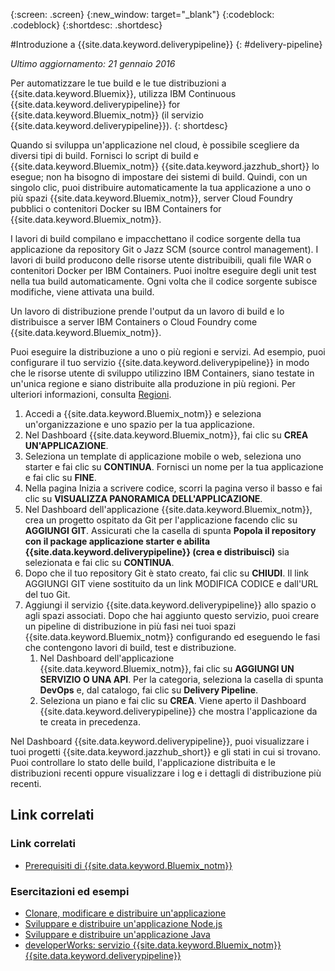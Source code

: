 {:screen: .screen}
{:new_window: target="_blank"}
{:codeblock: .codeblock}
{:shortdesc: .shortdesc}

#Introduzione a {{site.data.keyword.deliverypipeline}} {: #delivery-pipeline}  

*Ultimo aggiornamento: 21 gennaio 2016*

Per automatizzare le tue build e le tue distribuzioni a {{site.data.keyword.Bluemix}}, utilizza IBM Continuous {{site.data.keyword.deliverypipeline}} for {{site.data.keyword.Bluemix_notm}} (il servizio {{site.data.keyword.deliverypipeline}}).
{: shortdesc} 

Quando si sviluppa un'applicazione nel cloud, è possibile scegliere da diversi tipi di build. Fornisci lo script
    di build e {{site.data.keyword.Bluemix_notm}} {{site.data.keyword.jazzhub_short}} lo esegue; non ha bisogno di impostare dei
    sistemi di build. Quindi, con un singolo clic, puoi distribuire automaticamente la tua applicazione a uno o più spazi {{site.data.keyword.Bluemix_notm}}, server Cloud Foundry pubblici o contenitori Docker su IBM Containers for {{site.data.keyword.Bluemix_notm}}.  

I lavori di build compilano e impacchettano il codice sorgente della tua applicazione da repository Git o Jazz SCM (source control management). I lavori di build producono delle risorse utente distribuibili, quali file WAR o contenitori Docker per IBM Containers. Puoi
    inoltre eseguire degli unit test nella tua build automaticamente. Ogni volta che il codice sorgente subisce modifiche,
    viene attivata una build.  

Un lavoro di distribuzione prende l'output da un lavoro di build e lo distribuisce a server IBM Containers o Cloud Foundry come {{site.data.keyword.Bluemix_notm}}.  

Puoi eseguire la distribuzione a uno o più regioni e servizi. Ad esempio, puoi configurare il tuo servizio {{site.data.keyword.deliverypipeline}} in modo che le risorse utente di sviluppo utilizzino IBM Containers, siano testate in un'unica regione e siano distribuite alla produzione in più regioni. Per ulteriori informazioni, consulta [Regioni](../../overview/index.html#ov_intro__reg).

1. Accedi a {{site.data.keyword.Bluemix_notm}}
					e seleziona un'organizzazione e uno spazio per la tua applicazione.
1. Nel Dashboard {{site.data.keyword.Bluemix_notm}}, fai clic su **CREA UN'APPLICAZIONE**.
1. Seleziona un template di applicazione mobile o web, seleziona uno starter e fai clic su
						**CONTINUA**. Fornisci un nome per la tua applicazione e fai clic su
						**FINE**.  
1. Nella pagina Inizia a scrivere codice, scorri la pagina verso il basso e fai clic su **VISUALIZZA PANORAMICA DELL'APPLICAZIONE**.  
1. Nel Dashboard dell'applicazione {{site.data.keyword.Bluemix_notm}}, crea un progetto ospitato da Git per l'applicazione facendo clic su **AGGIUNGI GIT**. Assicurati che la casella di spunta **Popola il repository con il package applicazione starter e abilita {{site.data.keyword.deliverypipeline}} (crea e distribuisci)** sia selezionata e fai clic su **CONTINUA**.   
1. Dopo che il tuo repository Git
					è stato creato, fai clic su **CHIUDI**. Il link AGGIUNGI GIT viene sostituito da un link MODIFICA CODICE e dall'URL del tuo Git.  
1. Aggiungi il servizio {{site.data.keyword.deliverypipeline}}
					allo spazio o agli spazi associati. Dopo che hai aggiunto questo servizio, puoi creare un
     pipeline di distribuzione in più fasi nei tuoi spazi {{site.data.keyword.Bluemix_notm}} configurando
					ed eseguendo le fasi che contengono lavori di build, test e distribuzione.
    1. Nel Dashboard dell'applicazione {{site.data.keyword.Bluemix_notm}}, fai clic su **AGGIUNGI UN SERVIZIO O UNA API**. Per la categoria, seleziona la casella di spunta **DevOps** e, dal catalogo, fai clic su **Delivery Pipeline**.
    2. Seleziona un piano e fai clic su **CREA**. Viene aperto il Dashboard {{site.data.keyword.deliverypipeline}} che mostra l'applicazione da te creata in precedenza.     
  
Nel Dashboard {{site.data.keyword.deliverypipeline}}, puoi visualizzare i tuoi
progetti {{site.data.keyword.jazzhub_short}} e gli stati in cui si trovano. Puoi controllare lo stato delle build, l'applicazione distribuita e le distribuzioni recenti oppure visualizzare i log e i dettagli di
distribuzione più recenti.  

<article class="topic reference nested1" aria-labelledby="d68e338" lang="en-us" id="rellinks">
<h2 class="topictitle2" id="d68e338">Link correlati</h2>
<aside>
<div class="linklist" id="general"><h3 class="linklistlabel">Link correlati</h3>
<ul>
<li><img src="./sout.gif" alt=""><a href="https://developer.ibm.com/bluemix/support/#prereqs" rel="external" title="(Si apre in una nuova scheda o finestra)">Prerequisiti di {{site.data.keyword.Bluemix_notm}}</a></li>
</ul>
</div>

<div class="linklist" id="samples">
<h3 class="linklistlabel">Esercitazioni ed esempi</h3>
<ul>
<li><img src="./sout.gif" alt=""><a href="https://hub.jazz.net/tutorials/devopsweb/" rel="external" title="(Si apre in una nuova scheda o finestra)">Clonare, modificare e distribuire un'applicazione</a></li>
<li><img src="./sout.gif" alt=""><a href="https://hub.jazz.net/tutorials/jazzeditor" rel="external" title="(Si apre in una nuova scheda o finestra)">Sviluppare e distribuire un'applicazione Node.js</a></li>
<li><img src="./sout.gif" alt=""><a href="https://hub.jazz.net/tutorials/jazzeditorjava" rel="external" title="(Si apre in una nuova scheda o finestra)">Sviluppare e distribuire un'applicazione Java</a></li>
<li><img src="./sout.gif" alt=""><a href="http://www.ibm.com/developerworks/topics/delivery%20pipeline%20service" rel="external" title="(Si apre in una nuova scheda o finestra)">developerWorks: servizio {{site.data.keyword.Bluemix_notm}} {{site.data.keyword.deliverypipeline}}</a></li>
</ul>
</div>
</aside>
</article>
